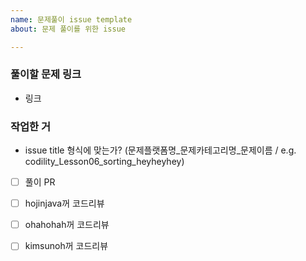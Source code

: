 ```yaml
---
name: 문제풀이 issue template
about: 문제 풀이를 위한 issue

---
```



### 풀이할 문제 링크
- 링크

### 작업한 거
- issue title 형식에 맞는가? (문제플랫폼명_문제카테고리명_문제이름 / e.g. codility_Lesson06_sorting_heyheyhey)
- [ ] 풀이 PR
- [ ] hojinjava꺼 코드리뷰
- [ ] ohahohah꺼 코드리뷰
- [ ] kimsunoh꺼 코드리뷰



